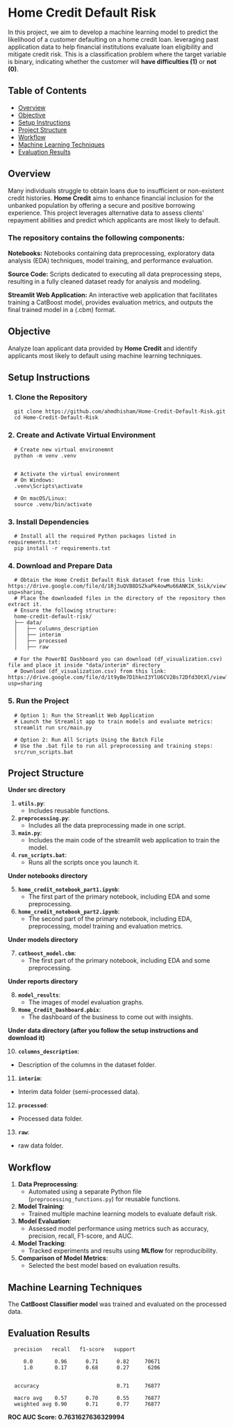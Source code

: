 # Home Credit Default Risk
In this project, we aim to develop a machine learning model to predict the likelihood of a customer defaulting on a home credit loan. leveraging past application data to help financial institutions evaluate loan eligibility and mitigate credit risk. This is a classification problem where the target variable is binary, indicating whether the customer will **have difficulties (1)** or **not (0)**.


## Table of Contents
- [Overview](#overview)
- [Objective](#objective)
- [Setup Instructions](#setup-instructions) 
- [Project Structure](#project-structure)
- [Workflow](#workflow)
- [Machine Learning Techniques](#machine-learning-techniques)
- [Evaluation Results](#evaluation-results)


## Overview
Many individuals struggle to obtain loans due to insufficient or non-existent credit histories. **Home Credit** aims to enhance financial inclusion for the unbanked population by offering a secure and positive borrowing experience. This project leverages alternative data to assess clients' repayment abilities and predict which applicants are most likely to default.


### The repository contains the following components:
**Notebooks:** Notebooks containing data preprocessing, exploratory data analysis (EDA) techniques, model training, and performance evaluation.

**Source Code:** Scripts dedicated to executing all data preprocessing steps, resulting in a fully cleaned dataset ready for analysis and modeling.

**Streamlit Web Application:** An interactive web application that facilitates training a CatBoost model, provides evaluation metrics, and outputs the final trained model in a (.cbm) format.


## Objective
Analyze loan applicant data provided by **Home Credit** and identify applicants most likely to default using machine learning techniques.


## Setup Instructions
### 1. Clone the Repository
      git clone https://github.com/ahmdhisham/Home-Credit-Default-Risk.git
      cd Home-Credit-Default-Risk

### 2. Create and Activate Virtual Environment
      # Create new virtual environemnt     
      python -m venv .venv


      # Activate the virtual environment
      # On Windows:
      .venv\Scripts\activate
      
      # On macOS/Linux:
      source .venv/bin/activate

### 3. Install Dependencies
      # Install all the required Python packages listed in requirements.txt:
      pip install -r requirements.txt

### 4. Download and Prepare Data
      # Obtain the Home Credit Default Risk dataset from this link: https://drive.google.com/file/d/1Rj3uQVB8DSZkaPk4owMu66ANKIK_SsLk/view?usp=sharing.
      # Place the downloaded files in the directory of the repository then extract it. 
      # Ensure the following structure:
      home-credit-default-risk/
      ├── data/
      │   ├── columns_description
      │   ├── interim
      │   ├── processed
      │   ├── raw

      # For the PowerBI Dashboard you can download (df_visualization.csv) file and place it inside "data/interim" directory 
      # Download (df_visualization.csv) from this link: https://drive.google.com/file/d/1t9yBe7D1hknI3YlU6CV2Bs72Dfd3OtXl/view?usp=sharing 

### 5. Run the Project
      # Option 1: Run the Streamlit Web Application
      # Launch the Streamlit app to train models and evaluate metrics:
      streamlit run src/main.py

      # Option 2: Run All Scripts Using the Batch File
      # Use the .bat file to run all preprocessing and training steps:
      src/run_scripts.bat


## Project Structure
**Under src directory**
1. **`utils.py`**:
   - Includes reusable functions.
2. **`preprocessing.py`**:
   - Includes all the data preprocessing made in one script.
3. **`main.py`**:
   - Includes the main code of the streamlit web application to train the model.
4. **`run_scripts.bat`**:
   - Runs all the scripts once you launch it.
     
**Under notebooks directory**

5. **`home_credit_notebook_part1.ipynb`**:
   - The first part of the primary notebook, including EDA and some preprocessing.
6. **`home_credit_notebook_part2.ipynb`**:
   - The second part of the primary notebook, including EDA, preprocessing, model training and evaluation metrics.
     
**Under models directory**

7. **`catboost_model.cbm`**:
   - The first part of the primary notebook, including EDA and some preprocessing.

**Under reports directory**

8. **`model_results`**:
   - The images of model evaluation graphs.
9. **`Home_Credit_Dashboard.pbix`**:
   - The dashboard of the business to come out with insights.

**Under data directory (after you follow the setup instructions and download it)**

10. **`columns_description`**:
   - Description of the columns in the dataset folder.
11. **`interim`**:
   - Interim data folder (semi-processed data).
12. **`processed`**:
   - Processed data folder.
13. **`raw`**:
   - raw data folder.


## Workflow
1. **Data Preprocessing**:
   - Automated using a separate Python file (`preprocessing_functions.py`) for reusable functions.
2. **Model Training**:
   - Trained multiple machine learning models to evaluate default risk.
3. **Model Evaluation**:
   - Assessed model performance using metrics such as accuracy, precision, recall, F1-score, and AUC.
4. **Model Tracking**:
   - Tracked experiments and results using **MLflow** for reproducibility.
5. **Comparison of Model Metrics**:
   - Selected the best model based on evaluation results.


## Machine Learning Techniques
The **CatBoost Classifier model** was trained and evaluated on the processed data.


## Evaluation Results

      precision   recall   f1-score   support

         0.0       0.96      0.71      0.82     70671
         1.0       0.17      0.68      0.27      6206


      accuracy                         0.71     76877

      macro avg    0.57      0.70      0.55     76877
      weighted avg 0.90      0.71      0.77     76877

**ROC AUC Score: 0.7631627636329994**

